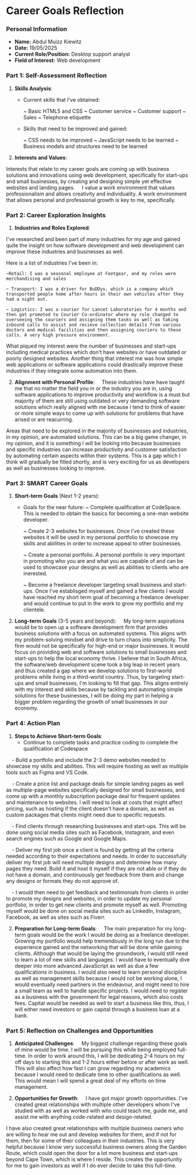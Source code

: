 
# Career Goals Reflection 

### Personal Information

- **Name:** Abdul Muizz Kiewitz
- **Date:** 19/05/2025
- **Current Role/Position:** Desktop support analyst
- **Field of Interest:** Web development

### Part 1: Self-Assessment Reflection

1. **Skills Analysis**:
    
    - Current skills that I've obtained:

        ~ Basic HTML5 and CSS
        ~ Customer service
        ~ Customer support
        ~ Sales 
        ~ Telephone etiquette

    - Skills that need to be improved and gained:

        ~ CSS needs to be improved
        ~ JavaScript needs to be learned
        ~ Business models and structures need to be learned

2. **Interests and Values**:

Interests that relate to my career goals are coming up with business solutions and innovations using web development, specifically for start-ups and small businesses, by creating and designing simple yet effective websites and landing pages.
    
I value a work environment that values professionalism and allows creativity and individuality. A work environment that allows personal and professional growth is key to me, specifically.

### Part 2: Career Exploration Insights

1. **Industries and Roles Explored**:

I've researched and been part of many industries for my age and gained quite the insight on how software development and web development can improve these industries and businesses as well.

Here is a list of industries I've been in:

    ~Retail: I was a seasonal employee at Footgear, and my roles were merchandising and sales
    
    ~ Transport: I was a driver for BuDDys, which is a company which transported people home after hours in their own vehicles after they had a night out.
    
    ~ Logistics: I was a courier for Lancet Laboratories for 4 months and then got promoted to Courier Co-ordinator where my role changed to overseeing the couriers and assigning them tasks as well as taking inbound calls to assist and recieve collection details from various doctors and medical facilities and then assigning couriers to these calls. A very high pressure environment.

What piqued my interest were the number of businesses and start-ups including medical practices which don't have websites or have outdated or poorly designed websites. Another thing that interest me was how simple web applications or software applications could drastically improve these industries if they integrate some automation into them.

2. **Alignment with Personal Profile**:
    
These industries have have taught me that no matter the field you in or the industry you are in, using software applications to improve productivity and workflow is a must but majority of them are still using outdated or very demanding software solutions which really aligned with me because I tend to think of easier or more simple ways to come up with solutions for problems that have arised or are reacurring.

Areas that need to be explored in the majority of businesses and industries, in my opinion, are automated solutions. This can be a big game changer, in my opinion, and it is something I will be looking into because businesses and specific industries can increase productivity and customer satisfaction by automating certain aspects within their systems. This is a gap which I think will gradually be filled shortly, and is very exciting for us as developers as well as businesses looking to improve.

### Part 3: SMART Career Goals

1. **Short-term Goals** (Next 1-2 years):
    
    - Goals for the near future:
        ~ Complete qualification at CodeSpace. This is needed to obtain the basics for becoming a one-man website developer.

        ~ Create 2-3 websites for businesses. Once I've created these websites it will be used in my personal portfolio to showcase my skills and abilities in order to increase appeal to other businesses.

        ~ Create a personal portfolio. A personal portfolio is very important in promoting who you are and what you are capable of and can be used to showcase your designs as well as abilities to clients who are inerested.

        ~ Become a freelance developer targeting small business and start-ups. Once I've establisged myself and gained a few clients I would have reached my short term goal of becoming a freelance developer and would continue to put in the work to grow my portfolio and my clientele.
    
2. **Long-term Goals** (3-5 years and beyond):
    
 My long-term aspirations would be to open up a software development firm that provides business solutions with a focus on automated systems. This aligns with my problem-solving mindset and drive to turn chaos into simplicity. The firm would not be specifically for high-end or major businesses. It would focus on providing web and software solutions to small businesses and start-ups to help the local economy thrive. I believe that in South Africa, the software/web development scene took a big leap in recent years and thus created a gap where we develop solutions to first-world problems while living in a third-world country. Thus, by targeting start-ups and small businesses, I'm looking to fill that gap. This aligns entirely with my interest and skills because by tackling and automating simple solutions for these businesses, I will be doing my part in helping a bigger problem regarding the growth of small businesses in our economy.


### Part 4: Action Plan

1. **Steps to Achieve Short-term Goals**:
    
    - Continue to complete tasks and practice coding to complete the qualification at Codespace

    - Build a portfolio and include the 2-3 demo websites needed to showcase my skills and abilities. This will require hosting as well as multiple tools such as Figma and VS Code.

    - Create a price list and package deals for simple landing pages as well as multiple-page websites specifically designed for small businesses, and come up with a monthly subscription package deal for frequent updates and maintenance to websites. I will need to look at costs that might affect pricing, such as hosting if the client doesn't have a domain, as well as custom packages that clients might need due to specific requests.

    - Find clients through researching businesses and start-ups. This will be done using social media sites such as Facebook, Instagram, and even search engines such as Google and Google Maps.

    - Deliver my first job once a client is found by getting all the criteria needed according to their expectations and needs. In order to successfully deliver my first job will need multiple designs and determine how many pages they need. Build it and host it myself if they are not able or if they do not have a domain, and continuously get feedback from them and change any designs or formats they do not approve of.

    - I would then need to get feedback and testimonials from clients in order to promote my designs and websites, in order to update my personal portfolio, in order to get new clients and promote myself as well. Promoting myself would be done on social media sites such as LinkedIn, Instagram, Facebook, as well as sites such as Fiverr.

2. **Preparation for Long-term Goals**:
    
 The main preparation for my long-term goals would be the work I would be doing as a freelance developer. Growing my portfolio would help tremendously in the long run due to the experience gained and the networking that will be done while gaining clients. Although that would be laying the groundwork, I would still need to learn a lot of new skills and languages. I would have to eventually dive deeper into more advanced JavaScript as well as due a few qualifications in business. I would also need to learn personal discipline as well as management skills because I would not be working alone, I would eventually need partners in the endeavour, and might need to hire a small team as well to handle specific projects. I would need to register as a business with the government for legal reasons, which also costs fees. Capital would be needed as well to start a business like this, thus, I will either need investors or gain capital through a business loan at a bank.

### Part 5: Reflection on Challenges and Opportunities

1. **Anticipated Challenges**:
    
 My biggest challenge regarding these goals of mine would be time. I will be pursuing this while being employed full-time. In order to work around this, I will be dedicating 2-4 hours on my off days to starting this and 1-2 hours either before or after work as well. This will also affect how fast I can grow regarding my academics because I would need to dedicate time to other qualifications as well. This would mean I will spend a great deal of my efforts on time management.

2. **Opportunities for Growth**:
    
 I have got major growth opportunities. I've created great relationships with multiple other developers whom I've studied with as well as worked with who could teach me, guide me, and assist me with anything code-related and design-related.

 I have also created great relationships with multiple business owners who are willing to hear me out and develop websites for them, and if not for them, then for some of their colleagues in their industries. This is very helpful because I know very successful business owners along the Garden Route, which could open the door for a lot more business and start-ups beyond Cape Town, which is where I reside. This creates the opportunity for me to gain investors as well if I do ever decide to take this full-time.
